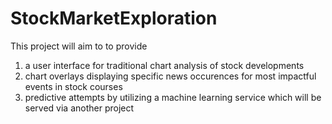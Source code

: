 # StockMarketExploration

This project will aim to to provide
1. a user interface for traditional chart analysis of stock developments
2. chart overlays displaying specific news occurences for most impactful events in stock courses
3. predictive attempts by utilizing a machine learning service which will be served via another project
